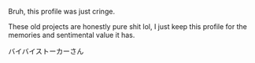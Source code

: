 Bruh, this profile was just cringe.

These old projects are honestly pure shit lol, I just keep this profile for the memories and sentimental value it has.

バイバイストーカーさん
